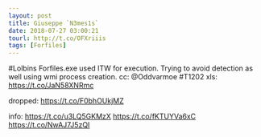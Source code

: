 ```yaml
---
layout: post
title: Giuseppe `N3mes1s`
date: 2018-07-27 03:00:21
tourl: http://t.co/OFXriiis
tags: [Forfiles]
---
```

#Lolbins Forfiles.exe used ITW for execution. Trying to avoid detection as well using wmi process creation.  cc: @Oddvarmoe  #T1202
xls: https://t.co/JaN58XNRmc

dropped: https://t.co/F0bhOUkjMZ

info: https://t.co/u3LQ5GKMzX https://t.co/fKTUYVa6xC https://t.co/NwAJ7J5zQI